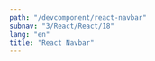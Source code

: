 ```yaml
---
path: "/devcomponent/react-navbar"
subnav: "3/React/React/18"
lang: "en"
title: "React Navbar"
---
```

